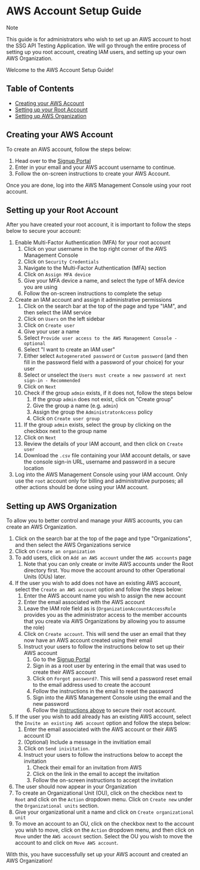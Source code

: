 # AWS Account Setup Guide

> [!NOTE]
> This guide is for administrators who wish to set up an AWS account to host the SSG API Testing Application.
> We will go through the entire process of setting up you root account, creating IAM users, and setting up
> your own AWS Organization.

Welcome to the AWS Account Setup Guide!

## Table of Contents

* [Creating your AWS Account](#creating-your-aws-account)
* [Setting up your Root Account](#setting-up-your-root-account)
* [Setting up AWS Organization](#setting-up-aws-organization)

## Creating your AWS Account

To create an AWS account, follow the steps below:

1. Head over to the [Signup Portal](https://signin.aws.amazon.com/signup?request_type=register)
2. Enter in your email and your AWS account username to continue. 
3. Follow the on-screen instructions to create your AWS Account.

Once you are done, log into the AWS Management Console using your root account.

## Setting up your Root Account

After you have created your root account, it is important to follow the steps below to secure your account:

1. Enable Multi-Factor Authentication (MFA) for your root account
    1. Click on your username in the top right corner of the AWS Management Console
    2. Click on `Security Credentials`
    3. Navigate to the Multi-Factor Authentication (MFA) section
    4. Click on `Assign MFA device`
    5. Give your MFA device a name, and select the type of MFA device you are using
    6. Follow the on-screen instructions to complete the setup
2. Create an IAM account and assign it administrative permissions
    1. Click on the search bar at the top of the page and type "IAM", and then select the IAM service
    2. Click on `Users` on the left sidebar
    3. Click on `Create user`
    4. Give your user a name
    5. Select `Provide user access to the AWS Management Console - optional`
    6. Select "I want to create an IAM user"
    7. Either select `Autogenerated password` or `Custom password` (and then fill in the password field with a
       password of your choice) for your user
    8. Select or unselect the `Users must create a new password at next sign-in - Recommended`
    9. Click on `Next`
    10. Check if the group `admin` exists, if it does not, follow the steps below
        1. If the group `admin` does not exist, click on "Create group"
        2. Give the group a name (e.g. `admin`)
        3. Assign the group the `AdministratorAccess` policy
        4. Click on `Create user group`
    11. If the group `admin` exists, select the group by clicking on the checkbox next to the group name
    12. Click on `Next`
    13. Review the details of your IAM account, and then click on `Create user`
    14. Download the `.csv` file containing your IAM account details, or save the console sign-in URL, username and
        password in a secure location
3. Log into the AWS Management Console using your IAM account. Only use the `root` account only for billing and
   administrative purposes; all other actions should be done using your IAM account.

## Setting up AWS Organization

To allow you to better control and manage your AWS accounts, you can create an AWS Organization.

1. Click on the search bar at the top of the page and type "Organizations", and then select the AWS Organizations
   service
2. Click on `Create an organization`
3. To add users, click on `Add an AWS account` under the `AWS accounts` page
    1. Note that you can only create or invite AWS accounts under the Root directory first. You move the account
       around to other Operational Units (OUs) later.
4. If the user you wish to add does not have an existing AWS account, select the `Create an AWS account` option and
   follow the steps below:
    1. Enter the AWS account name you wish to assign the new account
    2. Enter the email associated with the AWS account
    3. Leave the IAM role field as is (`OrganizationAccountAccessRole` provides you as the administrator access to the
       member accounts that you create via AWS Organizations by allowing you to assume the role)
    4. Click on `Create account`. This will send the user an email that they now have an AWS account created using their
       email
    5. Instruct your users to follow the instructions below to set up their AWS account
        1. Go to the [Signup Portal](https://signin.aws.amazon.com/signup?request_type=register)
        2. Sign in as a root user by entering in the email that was used to create their AWS account
        3. Click on `Forgot password?`. This will send a password reset email to the email address used to create the
           account
        4. Follow the instructions in the email to reset the password
        5. Sign into the AWS Management Console using the email and the new password
        6. Follow the [instructions above](#Setting-up-your-Root-Account) to secure their root account.
5. If the user you wish to add already has an existing AWS account, select the `Invite an existing AWS account` option
   and follow the steps below:
    1. Enter the email associated with the AWS account or their AWS account ID
    2. (Optional) Include a message in the invitiation email
    3. Click on `Send inivitation`.
    4. Instruct your users to follow the instructions below to accept the invitation
        1. Check their email for an invitation from AWS
        2. Click on the link in the email to accept the invitation
        3. Follow the on-screen instructions to accept the invitation
6. The user should now appear in your Organization
7. To create an Organizational Unit (OU), click on the checkbox next to `Root` and click on the `Action` dropdown menu.
   Click on `Create new` under the `Organizational units` section.
8. Give your organizational unit a name and click on `Create organizational unit`
9. To move an account to an OU, click on the checkbox next to the account you wish to move, click on the `Action`
   dropdown menu, and then click on `Move` under the `AWS account` section. Select the OU you wish to move the account
   to and click on `Move AWS account`.

With this, you have successfully set up your AWS account and created an AWS Organization!
